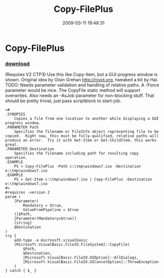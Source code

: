 ﻿---
pid:            934
parent:         0
children:       
poster:         halr9000
title:          Copy-FilePlus
date:           2009-03-11 19:48:31
description:    (Requires V2 CTP3)
Use this like Copy-Item, but a GUI progress window is shown.  Original idea by Oisin Grehan <http://nivot.org>, tweaked a bit by Hal.  TODO: Needs parameter validation and handling of relative paths.  A -Force parameter would be nice.  The CopyFile static method will support overwrites.  Also needs an -AsJob parameter for non-blocking stuff.  That should be pretty trivial, just pass scriptblock to start-job.
format:         posh
---

# Copy-FilePlus

### [download](934.ps1)  

(Requires V2 CTP3)
Use this like Copy-Item, but a GUI progress window is shown.  Original idea by Oisin Grehan <http://nivot.org>, tweaked a bit by Hal.  TODO: Needs parameter validation and handling of relative paths.  A -Force parameter would be nice.  The CopyFile static method will support overwrites.  Also needs an -AsJob parameter for non-blocking stuff.  That should be pretty trivial, just pass scriptblock to start-job.

```posh
<#
.SYNOPSIS
	Copies a file from one location to another while displaying a GUI progress window.
.PARAMETER Path
	Specifies the filename or FileInfo object representing file to be copied.  Right now, this must be fully-qualified, relative paths will produce an error.  Try it with Get-Item or Get-ChildItem, this works great.
.PARAMETER Destination
	Specifies the filename including path for resulting copy operation.
.EXAMPLE
	PS > Copy-FilePlus -Path c:\tmp\windows7.iso -Destination e:\tmp\windows7.iso
.EXAMPLE
	PS > Get-Item c:\tmp\windows7.iso | Copy-FilePlus -Destination e:\tmp\windows7.iso
#>
#requires -version 2
param (
	[Parameter(
		Mandatory = $true, 
		ValueFromPipeline = $true
	)]$Path,
	[Parameter(Mandatory=$true)]
	[string]
	$Destination
)
try {
	add-type -a microsoft.visualbasic
	[Microsoft.VisualBasic.FileIO.FileSystem]::CopyFile(
		$Path,
		$Destination,
		[Microsoft.VisualBasic.FileIO.UIOption]::AllDialogs,
		[Microsoft.VisualBasic.FileIO.UICancelOption]::ThrowException
	)
} catch { $_ }


```
